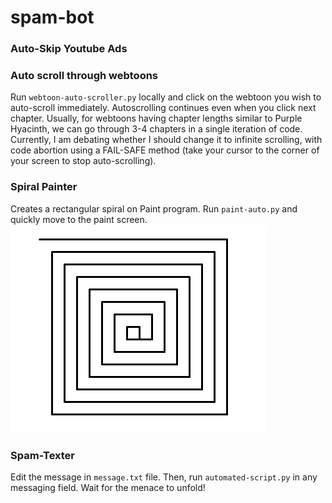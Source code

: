 # spam-bot

### Auto-Skip Youtube Ads

### Auto scroll through webtoons
Run `webtoon-auto-scroller.py` locally and click on the webtoon you wish to auto-scroll immediately. Autoscrolling continues even when you click next chapter. Usually, for webtoons having chapter lengths similar to Purple Hyacinth, we can go through 3-4 chapters in a single iteration of code. Currently, I am debating whether I should change it to infinite scrolling, with code abortion using a FAIL-SAFE method (take your cursor to the corner of your screen to stop auto-scrolling). 

### Spiral Painter
Creates a rectangular spiral on Paint program. Run `paint-auto.py` and quickly move to the paint screen. 
![](https://github.com/Anneysha7/spam-bot/blob/main/spiral.PNG)

### Spam-Texter
Edit the message in `message.txt` file. Then, run `automated-script.py` in any messaging field. Wait for the menace to unfold!